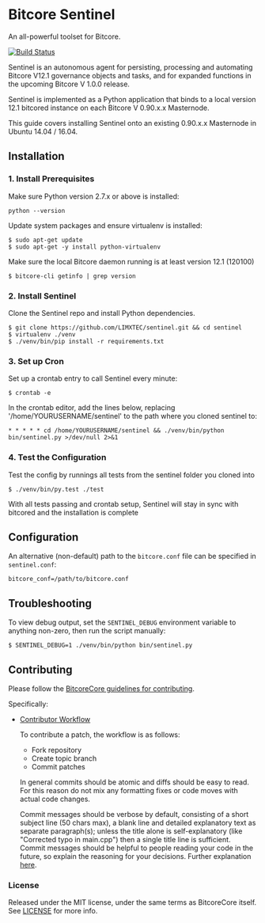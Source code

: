 # Bitcore Sentinel

An all-powerful toolset for Bitcore.

[![Build Status](https://travis-ci.org/bitcorepay/sentinel.svg?branch=master)](https://github.com/LIMXTEC/sentinel)

Sentinel is an autonomous agent for persisting, processing and automating Bitcore V12.1 governance objects and tasks, and for expanded functions in the upcoming Bitcore V 1.0.0 release.

Sentinel is implemented as a Python application that binds to a local version 12.1 bitcored instance on each Bitcore V 0.90.x.x Masternode.

This guide covers installing Sentinel onto an existing 0.90.x.x Masternode in Ubuntu 14.04 / 16.04.

## Installation

### 1. Install Prerequisites

Make sure Python version 2.7.x or above is installed:

    python --version

Update system packages and ensure virtualenv is installed:

    $ sudo apt-get update
    $ sudo apt-get -y install python-virtualenv

Make sure the local Bitcore daemon running is at least version 12.1 (120100)

    $ bitcore-cli getinfo | grep version

### 2. Install Sentinel

Clone the Sentinel repo and install Python dependencies.

    $ git clone https://github.com/LIMXTEC/sentinel.git && cd sentinel
    $ virtualenv ./venv
    $ ./venv/bin/pip install -r requirements.txt

### 3. Set up Cron

Set up a crontab entry to call Sentinel every minute:

    $ crontab -e

In the crontab editor, add the lines below, replacing '/home/YOURUSERNAME/sentinel' to the path where you cloned sentinel to:

    * * * * * cd /home/YOURUSERNAME/sentinel && ./venv/bin/python bin/sentinel.py >/dev/null 2>&1

### 4. Test the Configuration

Test the config by runnings all tests from the sentinel folder you cloned into

    $ ./venv/bin/py.test ./test

With all tests passing and crontab setup, Sentinel will stay in sync with bitcored and the installation is complete

## Configuration

An alternative (non-default) path to the `bitcore.conf` file can be specified in `sentinel.conf`:

    bitcore_conf=/path/to/bitcore.conf

## Troubleshooting

To view debug output, set the `SENTINEL_DEBUG` environment variable to anything non-zero, then run the script manually:

    $ SENTINEL_DEBUG=1 ./venv/bin/python bin/sentinel.py

## Contributing

Please follow the [BitcoreCore guidelines for contributing](https://github.com/bitcorepay/bitcore/blob/v0.12.1.x/CONTRIBUTING.md).

Specifically:

* [Contributor Workflow](https://github.com/LIMXTEC/sentinel)

    To contribute a patch, the workflow is as follows:

    * Fork repository
    * Create topic branch
    * Commit patches

    In general commits should be atomic and diffs should be easy to read. For this reason do not mix any formatting fixes or code moves with actual code changes.

    Commit messages should be verbose by default, consisting of a short subject line (50 chars max), a blank line and detailed explanatory text as separate paragraph(s); unless the title alone is self-explanatory (like "Corrected typo in main.cpp") then a single title line is sufficient. Commit messages should be helpful to people reading your code in the future, so explain the reasoning for your decisions. Further explanation [here](http://chris.beams.io/posts/git-commit/).

### License

Released under the MIT license, under the same terms as BitcoreCore itself. See [LICENSE](LICENSE) for more info.
